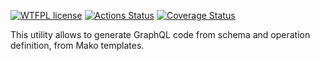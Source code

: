 [![WTFPL license](https://img.shields.io/badge/License-WTFPL-blue.svg)](https://raw.githubusercontent.com/gdaow/py-graphql-codegen/master/COPYING)
[![Actions Status](https://github.com/gdaow/py-graphql-codegen/workflows/Checks/badge.svg)](https://github.com/gdaow/py-graphql-codegen/actions)
[![Coverage Status](https://coveralls.io/repos/github/gdaow/py-graphql-codegen/badge.svg)](https://coveralls.io/github/gdaow/py-graphql-codegen)

This utility allows to generate GraphQL code from schema and operation definition, from Mako templates.